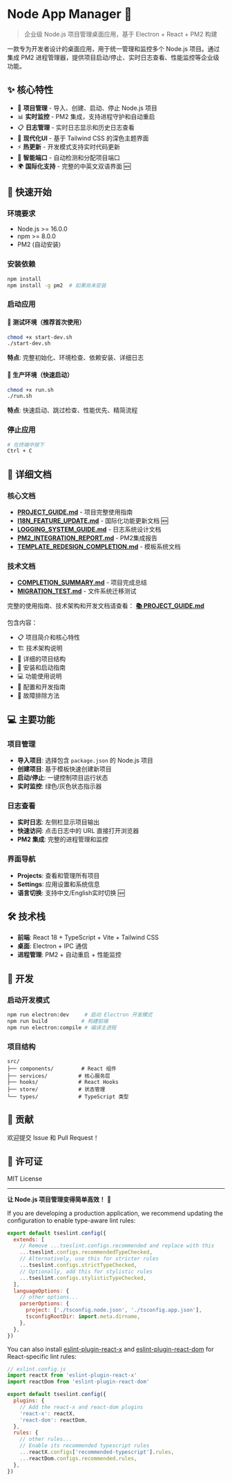 # Node App Manager 🚀

> 企业级 Node.js 项目管理桌面应用，基于 Electron + React + PM2 构建

一款专为开发者设计的桌面应用，用于统一管理和监控多个 Node.js 项目。通过集成 PM2 进程管理器，提供项目启动/停止、实时日志查看、性能监控等企业级功能。

## ✨ 核心特性

- 🚀 **项目管理** - 导入、创建、启动、停止 Node.js 项目
- 📊 **实时监控** - PM2 集成，支持进程守护和自动重启  
- 📋 **日志管理** - 实时日志显示和历史日志查看
- 🎨 **现代化UI** - 基于 Tailwind CSS 的深色主题界面
- ⚡ **热更新** - 开发模式支持实时代码更新
- 🔧 **智能端口** - 自动检测和分配项目端口
- 🌍 **国际化支持** - 完整的中英文双语界面 🆕

## 🚀 快速开始

### 环境要求
- Node.js >= 16.0.0
- npm >= 8.0.0
- PM2 (自动安装)

### 安装依赖
```bash
npm install
npm install -g pm2  # 如果尚未安装
```

### 启动应用

#### 🧪 测试环境（推荐首次使用）
```bash
chmod +x start-dev.sh
./start-dev.sh
```
**特点**: 完整初始化、环境检查、依赖安装、详细日志

#### 🚀 生产环境（快速启动）  
```bash
chmod +x run.sh
./run.sh
```
**特点**: 快速启动、跳过检查、性能优先、精简流程

### 停止应用
```bash
# 在终端中按下
Ctrl + C
```

## 📖 详细文档

### 核心文档
- **[PROJECT_GUIDE.md](./PROJECT_GUIDE.md)** - 项目完整使用指南
- **[I18N_FEATURE_UPDATE.md](./I18N_FEATURE_UPDATE.md)** - 国际化功能更新文档 🆕
- **[LOGGING_SYSTEM_GUIDE.md](./LOGGING_SYSTEM_GUIDE.md)** - 日志系统设计文档
- **[PM2_INTEGRATION_REPORT.md](./PM2_INTEGRATION_REPORT.md)** - PM2集成报告
- **[TEMPLATE_REDESIGN_COMPLETION.md](./TEMPLATE_REDESIGN_COMPLETION.md)** - 模板系统文档

### 技术文档
- **[COMPLETION_SUMMARY.md](./COMPLETION_SUMMARY.md)** - 项目完成总结
- **[MIGRATION_TEST.md](./MIGRATION_TEST.md)** - 文件系统迁移测试

完整的使用指南、技术架构和开发文档请查看：
**[📚 PROJECT_GUIDE.md](./PROJECT_GUIDE.md)**

包含内容：
- 📋 项目简介和核心特性
- 🏗️ 技术架构说明  
- 📁 详细的项目结构
- 🚀 安装和启动指南
- 💻 功能使用说明
- 🔧 配置和开发指南
- 🐛 故障排除方法

## 💻 主要功能

### 项目管理
- **导入项目**: 选择包含 `package.json` 的 Node.js 项目
- **创建项目**: 基于模板快速创建新项目
- **启动/停止**: 一键控制项目运行状态
- **实时监控**: 绿色/灰色状态指示器

### 日志查看
- **实时日志**: 左侧栏显示项目输出
- **快速访问**: 点击日志中的 URL 直接打开浏览器
- **PM2 集成**: 完整的进程管理和监控

### 界面导航
- **Projects**: 查看和管理所有项目
- **Settings**: 应用设置和系统信息
- **语言切换**: 支持中文/English实时切换 🆕

## 🛠️ 技术栈

- **前端**: React 18 + TypeScript + Vite + Tailwind CSS
- **桌面**: Electron + IPC 通信
- **进程管理**: PM2 + 自动重启 + 性能监控

## 🔧 开发

### 启动开发模式
```bash
npm run electron:dev     # 启动 Electron 开发模式
npm run build           # 构建前端
npm run electron:compile # 编译主进程
```

### 项目结构
```
src/
├── components/         # React 组件
├── services/          # 核心服务层  
├── hooks/             # React Hooks
├── store/             # 状态管理
└── types/             # TypeScript 类型
```

## 🤝 贡献

欢迎提交 Issue 和 Pull Request！

## 📄 许可证

MIT License

---

**让 Node.js 项目管理变得简单高效！** 🎯

If you are developing a production application, we recommend updating the configuration to enable type-aware lint rules:

```js
export default tseslint.config({
  extends: [
    // Remove ...tseslint.configs.recommended and replace with this
    ...tseslint.configs.recommendedTypeChecked,
    // Alternatively, use this for stricter rules
    ...tseslint.configs.strictTypeChecked,
    // Optionally, add this for stylistic rules
    ...tseslint.configs.stylisticTypeChecked,
  ],
  languageOptions: {
    // other options...
    parserOptions: {
      project: ['./tsconfig.node.json', './tsconfig.app.json'],
      tsconfigRootDir: import.meta.dirname,
    },
  },
})
```

You can also install [eslint-plugin-react-x](https://github.com/Rel1cx/eslint-react/tree/main/packages/plugins/eslint-plugin-react-x) and [eslint-plugin-react-dom](https://github.com/Rel1cx/eslint-react/tree/main/packages/plugins/eslint-plugin-react-dom) for React-specific lint rules:

```js
// eslint.config.js
import reactX from 'eslint-plugin-react-x'
import reactDom from 'eslint-plugin-react-dom'

export default tseslint.config({
  plugins: {
    // Add the react-x and react-dom plugins
    'react-x': reactX,
    'react-dom': reactDom,
  },
  rules: {
    // other rules...
    // Enable its recommended typescript rules
    ...reactX.configs['recommended-typescript'].rules,
    ...reactDom.configs.recommended.rules,
  },
})
```
